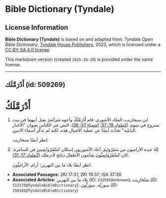 # Bible Dictionary (Tyndale)

## License Information

**Bible Dictionary (Tyndale)** is based on and adapted from: _Tyndale Open Bible Dictionary_, [Tyndale House Publishers](https://tyndaleopenresources.com/), 2023, which is licensed under a [CC BY-SA 4.0 license](https://creativecommons.org/licenses/by-sa/4.0/legalcode.en).

This markdown version (created `2025-10-20`) is provided under the same license.



--------------------------------

## أَدْرَمَّلَك (id: 509269)

أَدْرَمَّلَكُ
=============

1. ابن سنحاريب، الملك الأشوري. قام أَدْرَمَّلَكُ وأخوه شَرَآصَرُ بقتل أبيهما في بيت نسروخ في نينوى ([2ملوك 19: 37؛](https://ref.ly/2Kgs19:37) [إشعياء 37: 38](https://ref.ly/Isa37:38)). النص غير الكتابي بعنوان "الأخبار البابلية" تحدَّث أيضًا عن عملية الاغتيال هذه، لكنه لم يَذكُر أسماء الابنين.

    انظر أيضًا سنحاريب.

2. إلهٌ عبده الأراميون من سَفَرْوَايِمَ. أعاد الأشوريون إسكان ٱلسَّفَرْوَايِمِيينَ في السامرة. كان ٱلسَّفَرْوَايِمِيُّونَ يقدِّمون الأطفال ذبائح لأدرملك ([2ملوك 17: 31](https://ref.ly/2Kgs17:31)).

    انظر أيضًا بلاد ما بين النهرين؛ أرام، الأراميُّون.

* **Associated Passages:** 2KI 17:31; 2KI 19:37; ISA 37:38
* **Associated Articles:** بلاد ما بين النهرين (ID: `232597@Unknown`); سَنْحَارِيب (ID: `512175@TyndaleBibleDictionary`); سوريَّة، سوريُّون (ID: `159181@TyndaleBibleDictionary`)

